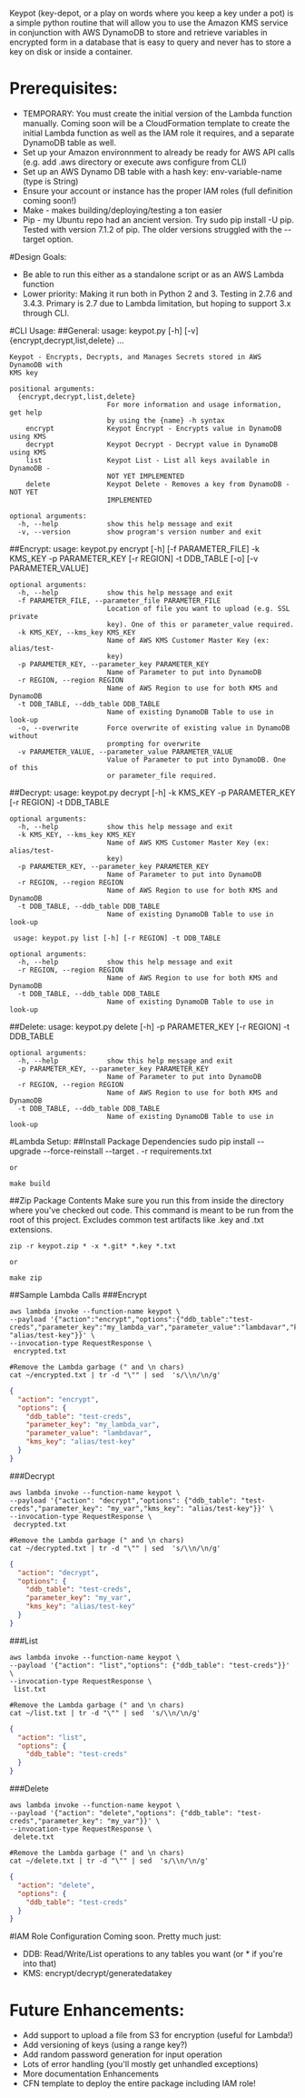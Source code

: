 Keypot (key-depot, or a play on words where you keep a key under a pot) is a simple python routine that will allow you to use the Amazon KMS service in conjunction with AWS DynamoDB to store and retrieve variables in encrypted form in a database that is easy to query and never has to store a key on disk or inside a container.

# Prerequisites:
- TEMPORARY:  You must create the initial version of the Lambda function manually.  Coming soon will be a CloudFormation template to create the initial Lambda function as well as the IAM role it requires, and a separate DynamoDB table as well.
- Set up your Amazon environnment to already be ready for AWS API calls (e.g. add .aws directory or execute aws configure from CLI)
- Set up an AWS Dynamo DB table with a hash key:  env-variable-name (type is String)
- Ensure your account or instance has the proper IAM roles (full definition coming soon!)
- Make - makes building/deploying/testing a ton easier
- Pip - my Ubuntu repo had an ancient version.  Try sudo pip install -U pip.  Tested with version 7.1.2 of pip.  The older versions struggled with the --target option.

#Design Goals:
- Be able to run this either as a standalone script or as an AWS Lambda function
- Lower priority:  Making it run both in Python 2 and 3.  Testing in 2.7.6 and 3.4.3.  Primary is 2.7 due to Lambda limitation, but hoping to support 3.x through CLI.

#CLI Usage:
##General:
    usage: keypot.py [-h] [-v] {encrypt,decrypt,list,delete} ...

    Keypot - Encrypts, Decrypts, and Manages Secrets stored in AWS DynamoDB with
    KMS key

    positional arguments:
      {encrypt,decrypt,list,delete}
                            For more information and usage information, get help
                            by using the {name} -h syntax
        encrypt             Keypot Encrypt - Encrypts value in DynamoDB using KMS
        decrypt             Keypot Decrypt - Decrypt value in DynamoDB using KMS
        list                Keypot List - List all keys available in DynamoDB -
                            NOT YET IMPLEMENTED
        delete              Keypot Delete - Removes a key from DynamoDB - NOT YET
                            IMPLEMENTED

    optional arguments:
      -h, --help            show this help message and exit
      -v, --version         show program's version number and exit

##Encrypt:
    usage: keypot.py encrypt [-h] [-f PARAMETER_FILE] -k KMS_KEY -p PARAMETER_KEY
                             [-r REGION] -t DDB_TABLE [-o] [-v PARAMETER_VALUE]

    optional arguments:
      -h, --help            show this help message and exit
      -f PARAMETER_FILE, --parameter_file PARAMETER_FILE
                            Location of file you want to upload (e.g. SSL private
                            key). One of this or parameter_value required.
      -k KMS_KEY, --kms_key KMS_KEY
                            Name of AWS KMS Customer Master Key (ex: alias/test-
                            key)
      -p PARAMETER_KEY, --parameter_key PARAMETER_KEY
                            Name of Parameter to put into DynamoDB
      -r REGION, --region REGION
                            Name of AWS Region to use for both KMS and DynamoDB
      -t DDB_TABLE, --ddb_table DDB_TABLE
                            Name of existing DynamoDB Table to use in look-up
      -o, --overwrite       Force overwrite of existing value in DynamoDB without
                            prompting for overwrite
      -v PARAMETER_VALUE, --parameter_value PARAMETER_VALUE
                            Value of Parameter to put into DynamoDB. One of this
                            or parameter_file required.

##Decrypt:
    usage: keypot.py decrypt [-h] -k KMS_KEY -p PARAMETER_KEY [-r REGION] -t
                             DDB_TABLE

    optional arguments:
      -h, --help            show this help message and exit
      -k KMS_KEY, --kms_key KMS_KEY
                            Name of AWS KMS Customer Master Key (ex: alias/test-
                            key)
      -p PARAMETER_KEY, --parameter_key PARAMETER_KEY
                            Name of Parameter to put into DynamoDB
      -r REGION, --region REGION
                            Name of AWS Region to use for both KMS and DynamoDB
      -t DDB_TABLE, --ddb_table DDB_TABLE
                            Name of existing DynamoDB Table to use in look-up

     usage: keypot.py list [-h] [-r REGION] -t DDB_TABLE

    optional arguments:
      -h, --help            show this help message and exit
      -r REGION, --region REGION
                            Name of AWS Region to use for both KMS and DynamoDB
      -t DDB_TABLE, --ddb_table DDB_TABLE
                            Name of existing DynamoDB Table to use in look-up

##Delete:
    usage: keypot.py delete [-h] -p PARAMETER_KEY [-r REGION] -t DDB_TABLE

    optional arguments:
      -h, --help            show this help message and exit
      -p PARAMETER_KEY, --parameter_key PARAMETER_KEY
                            Name of Parameter to put into DynamoDB
      -r REGION, --region REGION
                            Name of AWS Region to use for both KMS and DynamoDB
      -t DDB_TABLE, --ddb_table DDB_TABLE
                            Name of existing DynamoDB Table to use in look-up

#Lambda Setup:
##Install Package Dependencies
    sudo pip install --upgrade --force-reinstall --target . -r requirements.txt

    or

    make build

##Zip Package Contents
Make sure you run this from inside the directory where you've checked out code.  This command is meant to be run from the root of this project.  Excludes common test artifacts like .key and .txt extensions.

```shell
zip -r keypot.zip * -x *.git* *.key *.txt

or

make zip
```

##Sample Lambda Calls
###Encrypt
```shell
aws lambda invoke --function-name keypot \
--payload '{"action":"encrypt","options":{"ddb_table":"test-creds","parameter_key":"my_lambda_var","parameter_value":"lambdavar","kms_key": "alias/test-key"}}' \
--invocation-type RequestResponse \
 encrypted.txt

#Remove the Lambda garbage (" and \n chars)
cat ~/encrypted.txt | tr -d "\"" | sed  's/\\n/\n/g'

```
```json
{
  "action": "encrypt",
  "options": {
    "ddb_table": "test-creds",
    "parameter_key": "my_lambda_var",
    "parameter_value": "lambdavar",
    "kms_key": "alias/test-key"
  }
}
```

###Decrypt
```shell
aws lambda invoke --function-name keypot \
--payload '{"action": "decrypt","options": {"ddb_table": "test-creds","parameter_key": "my_var","kms_key": "alias/test-key"}}' \
--invocation-type RequestResponse \
 decrypted.txt

#Remove the Lambda garbage (" and \n chars)
cat ~/decrypted.txt | tr -d "\"" | sed  's/\\n/\n/g'

```
```json
{
  "action": "decrypt",
  "options": {
    "ddb_table": "test-creds",
    "parameter_key": "my_var",
    "kms_key": "alias/test-key"
  }
}
```

###List
```shell
aws lambda invoke --function-name keypot \
--payload '{"action": "list","options": {"ddb_table": "test-creds"}}' \
--invocation-type RequestResponse \
 list.txt

#Remove the Lambda garbage (" and \n chars)
cat ~/list.txt | tr -d "\"" | sed  's/\\n/\n/g'

```
```json
{
  "action": "list",
  "options": {
    "ddb_table": "test-creds"
  }
}
```
###Delete
```shell
aws lambda invoke --function-name keypot \
--payload '{"action": "delete","options": {"ddb_table": "test-creds","parameter_key": "my_var"}}' \
--invocation-type RequestResponse \
 delete.txt

#Remove the Lambda garbage (" and \n chars)
cat ~/delete.txt | tr -d "\"" | sed  's/\\n/\n/g'

```
```json
{
  "action": "delete",
  "options": {
    "ddb_table": "test-creds"
  }
}
```

#IAM Role Configuration
Coming soon.  Pretty much just:
- DDB:  Read/Write/List operations to any tables you want (or * if you're into that)
- KMS:  encrypt/decrypt/generatedatakey

# Future Enhancements:
- Add support to upload a file from S3 for encryption (useful for Lambda!)
- Add versioning of keys (using a range key?)
- Add random password generation for input operation
- Lots of error handling (you'll mostly get unhandled exceptions)
- More documentation Enhancements
- CFN template to deploy the entire package including IAM role!
